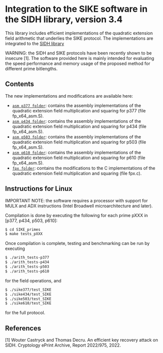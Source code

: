 # Integration to the SIKE software in the SIDH library, version 3.4

This library includes efficient implementations of the quadratic extension field arithmetic that underlies the SIKE protocol. 
The implementations are integrated to the [SIDH library](https://github.com/microsoft/PQCrypto-SIDH)

WARNING: the SIDH and SIKE protocols have been recently shown to be insecure [1].
The software provided here is mainly intended for evaluating the speed performance and memory usage of the proposed method for different prime bitlengths.

## Contents

The new implementations and modifications are available here:

* [`asm p377 folder`](SIKE_primes/src/P377/AMD64/): contains the assembly implementations of the quadratic extension field multiplication and squaring for p377
(file fp_x64_asm.S).
* [`asm p434 folder`](SIKE_primes/src/P434/AMD64/): contains the assembly implementations of the quadratic extension field multiplication and squaring for p434
(file fp_x64_asm.S).
* [`asm p503 folder`](SIKE_primes/src/P503/AMD64/): contains the assembly implementations of the quadratic extension field multiplication and squaring for p503
(file fp_x64_asm.S).
* [`asm p610 folder`](SIKE_primes/src/P610/AMD64/): contains the assembly implementations of the quadratic extension field multiplication and squaring for p610
(file fp_x64_asm.S).
* [`fpx folder`](SIKE_primes/src/): contains the modifications to the C implementations of the quadratic extension field multiplication and squaring
(file fpx.c).


## Instructions for Linux

IMPORTANT NOTE: the software requires a processor with support for MULX and ADX instructions (Intel Broadwell microarchitecture and later).

Compilation is done by executing the following for each prime pXXX in [p377, p434, p503, p610]:

```sh
$ cd SIKE_primes
$ make tests_pXXX 
```

Once compilation is complete, testing and benchmarking can be run by executing 

```sh
$ ./arith_tests-p377
$ ./arith_tests-p434
$ ./arith_tests-p503
$ ./arith_tests-p610
```

for the field operations, and

```sh
$ ./sike377/test_SIKE
$ ./sike434/test_SIKE
$ ./sike503/test_SIKE
$ ./sike610/test_SIKE
```

for the full protocol.

## References

[1] Wouter Castryck and Thomas Decru. An efficient key recovery attack on SIDH.
Cryptology ePrint Archive, Report 2022/975, 2022.

